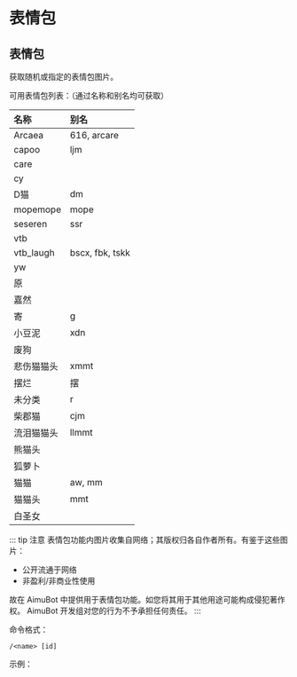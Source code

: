 # 表情包




## 表情包

获取随机或指定的表情包图片。

可用表情包列表：（通过名称和别名均可获取）

| 名称 | 别名 |
|:-----|:-----|
| Arcaea | 616, arcare |
| capoo | ljm |
| care |  |
| cy |  |
| D猫 | dm |
| mopemope | mope |
| seseren | ssr |
| vtb |  |
| vtb_laugh | bscx, fbk, tskk |
| yw |  |
| 原 |  |
| 嘉然 |  |
| 寄 | g |
| 小豆泥 | xdn |
| 废狗 |  |
| 悲伤猫猫头 | xmmt |
| 摆烂 | 摆 |
| 未分类 | r |
| 柴郡猫 | cjm |
| 流泪猫猫头 | llmmt |
| 熊猫头 |  |
| 狐萝卜 |  |
| 猫猫 | aw, mm |
| 猫猫头 | mmt |
| 白圣女 |  |



::: tip 注意
表情包功能内图片收集自网络；其版权归各自作者所有。有鉴于这些图片：

- 公开流通于网络
- 非盈利/非商业性使用

故在 AimuBot 中提供用于表情包功能。如您将其用于其他用途可能构成侵犯著作权。 AimuBot 开发组对您的行为不予承担任何责任。
:::

命令格式：

```text
/<name> [id]
```

示例：

<ClientOnly>
	<neko-box :messages="[
		{ position: 'right', msg: '/arcaea' },{ position: 'left', chain: [{ img: '/images/Biaoqingbao/10.jpg' },] },{ position: 'right', msg: '/llmmt 13' },{ position: 'left', chain: [{ img: '/images/Biaoqingbao/13.jpg' },] },
]">
	</neko-box>
</ClientOnly>

